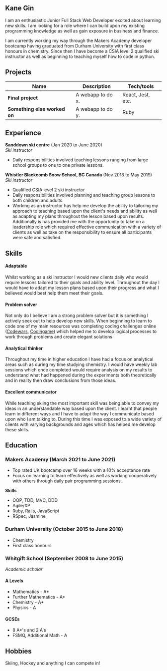 ## Kane Gin

I am an enthusiastic Junior Full Stack Web Developer excited about learning new skills. I am looking for a role where I can build upon my 
existing programming knowledge as well as gain exposure in business and finance.

I am currently working my way through the Makers Academy developer bootcamp having graduated from Durham University with first class honours
in chemistry. Since then I have become a CSIA level 2 qualified ski instructor as well as beginning to teaching myself how to code in python.

## Projects

| Name                         | Description       | Tech/tools        |
| ---------------------------- | ----------------- | ----------------- |
| **Final project**            | A webapp to do x. | React, Jest, etc. |
| **Something else worked on** | A webapp to do y. | Ruby              |

## Experience

**Sanddown ski centre** (Jan 2020 to June 2020)  
_Ski instructor_

- Daily responsibilities involved teaching lessons ranging from large school groups to one to one private lessons.

**Whistler Blackcomb Snow School, BC Canada** (Nov 2018 to May 2019)  
_Ski instructor_  
- Qualified CSIA level 2 ski instructor
- Daily responsibilities involved planning and teaching group lessons to both children and adults.
- Working as an instructor has help me develop the ability to tailoring my approach to teaching based upon the client's 
needs and ability as well as adapting my plans throughout the lesson based upon results. Additionally is has provided me 
with the opportunity to take on a leadership role which required effective communication with a variety of clients 
as well as take on the responsibility to ensure all participants were safe and satisfied.


## Skills

#### Adaptable

Whilst working as a ski instructor I would new clients daily who would require lessons tailored to their goals and ability level. Throughout
the day I would have to adapt my lesson plans based upon their progress and what I believed would best help them meet their goals.

#### Problem solver

Not only do I believe I am a strong problem solver but it is something I actively seek out to help develop new skills. When beginning to learn to
code one of my main resources was completing coding challenges online ([Codewars](https://www.codewars.com/users/Kane9), [Codingame](https://www.codingame.com/profile/d7450e47cbbb43d3e239705f23dca5dc8036883))
which helped me to develop logical processes to work through problems and create elegant solutions

#### Analytical thinker  

Throughout my time in higher education I have had a focus on analytical areas such as during my time studying chemistry. I would have weekly
lab sessions which once completed would require analysis on my results to understand what had happened during the experiments both theoretically
and in reality then draw conclusions from those ideas.

#### Excellent communicator

While teaching skiing the most important skill was being able to convey my ideas in an understandable way based upon the client. I learnt that
people learn in different ways and I have to adapt the way I communicate based upon who I am talking to. During this time I was exposed to a wide 
variety of clients with varying backgrounds and ages which has helped me develop these skills.

## Education

### Makers Academy (March 2021 to June 2021)
- Top rated UK bootcamp over 16 weeks with a 10% acceptance rate
- Focus on learning to learn effectively as well as working cooperatively with others
  through daily pair programming sessions.

**Skills**  
- OOP, TDD, MVC, DDD
- Agile/XP
- Ruby, Rails, JavaScript
- RSpec, Jasmine

### Durham University (October 2015 to June 2018)

- Chemistry
- First class honours

### Whitgift School (September 2008 to June 2015)
_Academic scholar_

#### A Levels
- Mathematics - A*
- Further Mathematics - A*
- Chemistry - A*
- Physics - A

#### GCSEs
- 8 A*'s and 2 A's
- FSMQ, Additional Math - A

## Hobbies

Skiing, Hockey and anything I can compete in!